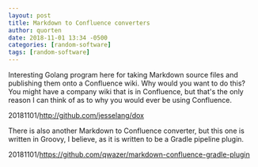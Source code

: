 ```yaml
---
layout: post
title: Markdown to Confluence converters
author: quorten
date: 2018-11-01 13:34 -0500
categories: [random-software]
tags: [random-software]
---
```


Interesting Golang program here for taking Markdown source files and
publishing them onto a Confluence wiki.  Why would you want to do
this?  You might have a company wiki that is in Confluence, but that's
the only reason I can think of as to why you would ever be using
Confluence.

20181101/http://github.com/jesselang/dox

There is also another Markdown to Confluence converter, but this one
is written in Groovy, I believe, as it is written to be a Gradle
pipeline plugin.

20181101/https://github.com/qwazer/markdown-confluence-gradle-plugin
